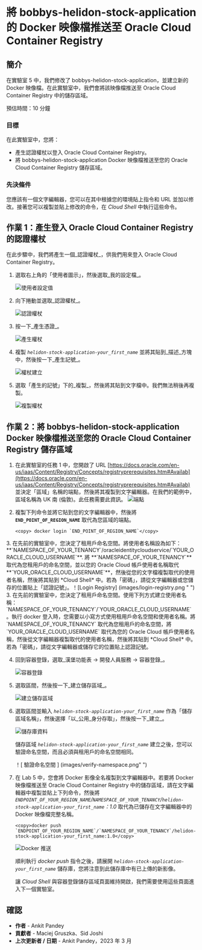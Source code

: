 # 將 bobbys-helidon-stock-application 的 Docker 映像檔推送至 Oracle Cloud Container Registry

## 簡介

在實驗室 5 中，我們修改了 bobbys-helidon-stock-application，並建立新的 Docker 映像檔。在此實驗室中，我們會將該映像檔推送至 Oracle Cloud Container Registry 中的儲存區域。

預估時間：10 分鐘

### 目標

在此實驗室中，您將：

*   產生認證權杖以登入 Oracle Cloud Container Registry。
*   將 bobbys-helidon-stock-application Docker 映像檔推送至您的 Oracle Cloud Container Registry 儲存區域。

### 先決條件

您應該有一個文字編輯器，您可以在其中根據您的環境貼上指令和 URL 並加以修改。接著您可以複製並貼上修改的命令，在 _Cloud Shell_ 中執行這些命令。

## 作業 1：產生登入 Oracle Cloud Container Registry 的認證權杖

在此步驟中，我們將產生一個_認證權杖_，供我們用來登入 Oracle Cloud Container Registry。

1.  選取右上角的「使用者圖示」，然後選取_我的設定檔_。
    
    ![使用者設定值](images/user-settings.png " ")
    
2.  向下捲動並選取_認證權杖_。
    
    ![認證權杖](images/auth-token.png " ")
    
3.  按一下_產生憑證_。
    
    ![產生權杖](images/generate-token.png " ")
    
4.  複製 _`helidon-stock-application-your_first_name`_ 並將其貼到_描述_方塊中，然後按一下_產生記號_。
    
    ![權杖建立](images/token-create.png " ")
    
5.  選取「產生的記號」下的_複製_，然後將其貼到文字檔中。我們無法稍後再複製。
    
    ![複製權杖](images/copy-token.png " ")
    

## 作業 2：將 bobbys-helidon-stock-application Docker 映像檔推送至您的 Oracle Cloud Container Registry 儲存區域

1.  在此實驗室的任務 1 中，您開啟了 URL [https://docs.oracle.com/en-us/iaas/Content/Registry/Concepts/registryprerequisites.htm#Availab](https://docs.oracle.com/en-us/iaas/Content/Registry/Concepts/registryprerequisites.htm#Availab) 並決定「區域」名稱的端點，然後將其複製到文字編輯器。在我們的範例中，區域名稱為 UK 南 (倫敦)。此任務需要此資訊。 ![端點](images/end-point.png)
    
2.  複製下列命令並將它貼到您的文字編輯器中，然後將 **`END_POINT_OF_REGION_NAME`** 取代為您區域的端點。
    
        <copy> docker login `END_POINT_OF_REGION_NAME`</copy>
        

3\. 在先前的實驗室中，您決定了租用戶命名空間。將使用者名稱設為如下：\*\*\`NAMESPACE\_OF\_YOUR\_TENANCY\`/oracleidentitycloudservice/\`YOUR\_ORACLE\_CLOUD\_USERNAME\`\*\*. 將 \*\*\`NAMESPACE\_OF\_YOUR\_TENANCY\`\*\* 取代為您租用戶的命名空間，並以您的 Oracle Cloud 帳戶使用者名稱取代 \*\*\`YOUR\_ORACLE\_CLOUD\_USERNAME\`\*\*，然後從您的文字檔複製取代的使用者名稱，然後將其貼到 \*Cloud Shell\* 中。若為「密碼」，請從文字編輯器或您儲存的位置貼上「認證記號」。！\[Login Registry\] (images/login-registry.png " ") 3\. 在先前的實驗室中，您決定了租用戶命名空間。使用下列方式建立使用者名稱：\`NAMESPACE\_OF\_YOUR\_TENANCY\`/\`YOUR\_ORACLE\_CLOUD\_USERNAME\`。執行 docker 登入時，您需要以小寫方式使用租用戶命名空間和使用者名稱。將 \`NAMESPACE\_OF\_YOUR\_TENANCY\` 取代為您租用戶的命名空間，將 \`YOUR\_ORACLE\_CLOUD\_USERNAME\` 取代為您的 Oracle Cloud 帳戶使用者名稱，然後從文字編輯器複製取代的使用者名稱，然後將其貼到 \*Cloud Shell\* 中。若為「密碼」，請從文字編輯器或儲存它的位置貼上認證記號。

4.  回到容器登錄，選取_漢堡功能表 -> 開發人員服務 -> 容器登錄_。
    
    ![容器登錄](images/container-registry.png " ")
    
5.  選取區間，然後按一下_建立儲存區域_。
    
    ![建立儲存區域](images/repository-create.png " ")
    
6.  選取區間並輸入 _`helidon-stock-application-your_first_name`_ 作為「儲存區域名稱」，然後選擇「以_公用_身分存取」，然後按一下_建立_。
    
    ![儲存庫資料](images/repository-data.png " ")
    
    儲存區域 _`helidon-stock-application-your_first_name`_ 建立之後，您可以驗證命名空間，而且必須與租用戶的命名空間相同。
    
    ！\[ 驗證命名空間 \] (images/verify-namespace.png" ")
    
7.  在 Lab 5 中，您會將 Docker 影像全名複製到文字編輯器中。若要將 Docker 映像檔推送至 Oracle Cloud Container Registry 中的儲存區域，請在文字編輯器中複製並貼上下列命令，然後將 _`ENDPOINT_OF_YOUR_REGION_NAME`/`NAMESPACE_OF_YOUR_TENANCY`/`helidon-stock-application-your_first_name`：1.0_ 取代為已儲存在文字編輯器中的 Docker 映像檔完整名稱。
    
        <copy>docker push `ENDPOINT_OF_YOUR_REGION_NAME`/`NAMESPACE_OF_YOUR_TENANCY`/helidon-stock-application-your_first_name:1.0</copy>
        
    
    ![Docker 推送](images/docker-push.png " ")
    
    順利執行 _docker push_ 指令之後，請展開 _`helidon-stock-application-your_first_name`_ 儲存庫，您將注意到此儲存庫中有已上傳的新影像。
    
    讓 _Cloud Shell_ 與容器登錄儲存區域頁面維持開啟，我們需要使用這些頁面進入下一個實驗室。
    

## 確認

*   **作者** - Ankit Pandey
*   **貢獻者** - Maciej Gruszka、Sid Joshi
*   **上次更新者 / 日期** - Ankit Pandey，2023 年 3 月